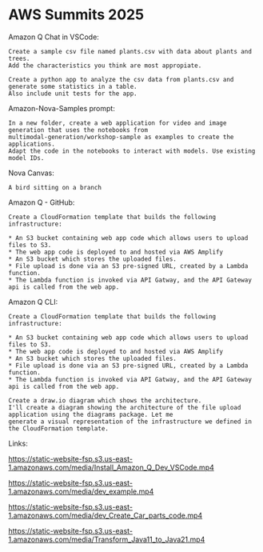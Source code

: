 # AWS Summits 2025

Amazon Q Chat in VSCode:
```
Create a sample csv file named plants.csv with data about plants and trees.
Add the characteristics you think are most appropiate.
```
```
Create a python app to analyze the csv data from plants.csv and generate some statistics in a table.
Also include unit tests for the app.
```

Amazon-Nova-Samples prompt:
```
In a new folder, create a web application for video and image generation that uses the notebooks from
multimodal-generation/workshop-sample as examples to create the applications.
Adapt the code in the notebooks to interact with models. Use existing model IDs.
```

Nova Canvas:
```
A bird sitting on a branch
```

Amazon Q - GitHub:
```
Create a CloudFormation template that builds the following infrastructure:

* An S3 bucket containing web app code which allows users to upload files to S3.
* The web app code is deployed to and hosted via AWS Amplify
* An S3 bucket which stores the uploaded files.
* File upload is done via an S3 pre-signed URL, created by a Lambda function.
* The Lambda function is invoked via API Gatway, and the API Gateway api is called from the web app.
```

Amazon Q CLI:
```
Create a CloudFormation template that builds the following infrastructure:

* An S3 bucket containing web app code which allows users to upload files to S3.
* The web app code is deployed to and hosted via AWS Amplify
* An S3 bucket which stores the uploaded files.
* File upload is done via an S3 pre-signed URL, created by a Lambda function.
* The Lambda function is invoked via API Gatway, and the API Gateway api is called from the web app.
```
```
Create a draw.io diagram which shows the architecture.
I'll create a diagram showing the architecture of the file upload application using the diagrams package. Let me
generate a visual representation of the infrastructure we defined in the CloudFormation template.
```

Links:

https://static-website-fsp.s3.us-east-1.amazonaws.com/media/Install_Amazon_Q_Dev_VSCode.mp4

https://static-website-fsp.s3.us-east-1.amazonaws.com/media/dev_example.mp4

https://static-website-fsp.s3.us-east-1.amazonaws.com/media/dev_Create_Car_parts_code.mp4

https://static-website-fsp.s3.us-east-1.amazonaws.com/media/Transform_Java11_to_Java21.mp4
